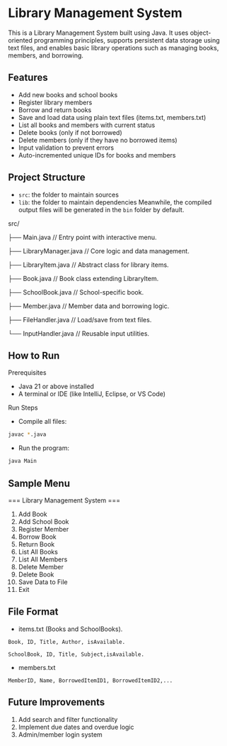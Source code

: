 Library Management System
========

This is a Library Management System built using Java. It uses object-oriented programming principles, supports persistent data storage using text files, and enables basic library operations such as managing books, members, and borrowing.

## Features

- Add new books and school books
- Register library members
- Borrow and return books
- Save and load data using plain text files (items.txt, members.txt)
- List all books and members with current status
- Delete books (only if not borrowed)
- Delete members (only if they have no borrowed items)
- Input validation to prevent errors
- Auto-incremented unique IDs for books and members

## Project Structure

- `src`: the folder to maintain sources
- `lib`: the folder to maintain dependencies
Meanwhile, the compiled output files will be generated in the `bin` folder by default.

src/

├── Main.java                 // Entry point with interactive menu.

├── LibraryManager.java       // Core logic and data management.

├── LibraryItem.java          // Abstract class for library items.

├── Book.java                 // Book class extending LibraryItem.

├── SchoolBook.java           // School-specific book.

├── Member.java               // Member data and borrowing logic.

├── FileHandler.java          // Load/save from text files.

└── InputHandler.java         // Reusable input utilities.

## How to Run

Prerequisites
- Java 21 or above installed
- A terminal or IDE (like IntelliJ, Eclipse, or VS Code)

Run Steps
- Compile all files:
```bash
javac *.java
```
- Run the program:
```bash
java Main
```

## Sample Menu

=== Library Management System ===
1. Add Book
2. Add School Book
3. Register Member
4. Borrow Book
5. Return Book
6. List All Books
7. List All Members
8. Delete Member
9. Delete Book
10. Save Data to File
11. Exit

## File Format
- items.txt (Books and SchoolBooks).

```Book, ID, Title, Author, isAvailable.```

```SchoolBook, ID, Title, Subject,isAvailable.```

- members.txt

```MemberID, Name, BorrowedItemID1, BorrowedItemID2,...```


## Future Improvements
1. Add search and filter functionality
2. Implement due dates and overdue logic
3. Admin/member login system
